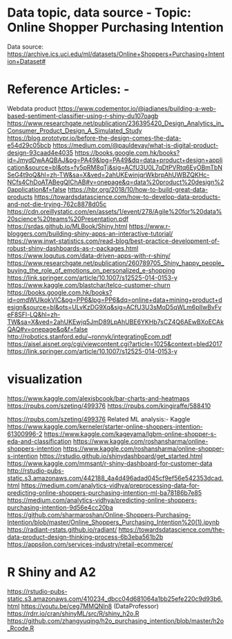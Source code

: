 # Data topic, data source - Topic: Online Shopper Purchasing Intention 
Data source:  https://archive.ics.uci.edu/ml/datasets/Online+Shoppers+Purchasing+Intention+Dataset#


# Reference Articles: -
Webdata product 
https://www.codementor.io/@jadianes/building-a-web-based-sentiment-classifier-using-r-shiny-du107oagb
https://www.researchgate.net/publication/236395420_Design_Analytics_in_Consumer_Product_Design_A_Simulated_Study
https://blog.prototypr.io/before-the-design-comes-the-data-e54d29c05bcb
https://medium.com/@pauldevay/what-is-digital-product-design-93caad4e4035
https://books.google.com.hk/books?id=JmydDwAAQBAJ&pg=PA49&lpg=PA49&dq=data+product+design+application&source=bl&ots=fy5pRM8qTj&sig=ACfU3U0L7qDtPVRtq6EyOBmTbNSeG4t9oQ&hl=zh-TW&sa=X&ved=2ahUKEwinjqrWkbrpAhUWBZQKHc-NCfs4ChDoATABegQIChAB#v=onepage&q=data%20product%20design%20application&f=false
https://hbr.org/2018/10/how-to-build-great-data-products
https://towardsdatascience.com/how-to-develop-data-products-and-not-die-trying-762c8878d05c
https://cdn.oreillystatic.com/en/assets/1/event/278/Agile%20for%20data%20science%20teams%20Presentation.pdf
https://srdas.github.io/MLBook/Shiny.html
https://www.r-bloggers.com/building-shiny-apps-an-interactive-tutorial/
https://www.inwt-statistics.com/read-blog/best-practice-development-of-robust-shiny-dashboards-as-r-packages.html
https://www.loqutus.com/data-driven-apps-with-r-shiny/
https://www.researchgate.net/publication/260789705_Shiny_happy_people_buying_the_role_of_emotions_on_personalized_e-shopping
https://link.springer.com/article/10.1007/s12525-014-0153-y
https://www.kaggle.com/blastchar/telco-customer-churn
https://books.google.com.hk/books?id=omdWUlkokVIC&pg=PP6&lpg=PP6&dq=online+data+mining+product+design&source=bl&ots=ULvKzDG9Xq&sig=ACfU3U3sMoD5qWLm6pIlwBvFveF8SFl-LQ&hl=zh-TW&sa=X&ved=2ahUKEwjq5JmD89LpAhUBE6YKHb7sCZ4Q6AEwBXoECAkQAQ#v=onepage&q&f=false
http://robotics.stanford.edu/~ronnyk/integratingEcom.pdf
https://aisel.aisnet.org/cgi/viewcontent.cgi?article=1025&context=bled2017
https://link.springer.com/article/10.1007/s12525-014-0153-y


# visualization 
https://www.kaggle.com/alexisbcook/bar-charts-and-heatmaps
https://rpubs.com/szeting/499376
https://rpubs.com/kingiraffe/588410

https://rpubs.com/szeting/499376
Related ML analysis:-
Kaggle https://www.kaggle.com/kerneler/starter-online-shoppers-intention-61300996-2
https://www.kaggle.com/kageyama/lgbm-online-shopper-s-eda-and-classification
https://www.kaggle.com/roshansharma/online-shoppers-intention
https://www.kaggle.com/roshansharma/online-shopper-s-intention
https://rstudio.github.io/shinydashboard/get_started.html
https://www.kaggle.com/mmsant/r-shiny-dashboard-for-customer-data
http://rstudio-pubs-static.s3.amazonaws.com/442188_4a4d496adad045cf9ef56e542353dcad.html
https://medium.com/analytics-vidhya/preprocessing-data-for-predicting-online-shoppers-purchasing-intention-ml-ba78186b7e85
https://medium.com/analytics-vidhya/predicting-online-shoppers-purchasing-intention-9d56e4cc20ba
https://github.com/sharmaroshan/Online-Shoppers-Purchasing-Intention/blob/master/Online_Shoppers_Purchasing_Intention%20(1).ipynb
https://radiant-rstats.github.io/radiant/
https://towardsdatascience.com/the-data-product-design-thinking-process-6b3eba561b2b
https://appsilon.com/services-industry/retail-ecommerce/

# R Shiny and A2
https://rstudio-pubs-static.s3.amazonaws.com/410234_dbcc04d681064a1bb25efe220c9d93b6.html
https://youtu.be/ceg7MMQNln8 (DataProfessor)
https://rdrr.io/cran/shinyML/src/R/shiny_h2o.R
https://github.com/zhangyuqing/h2o_purchasing_intention/blob/master/h2o_Rcode.R










